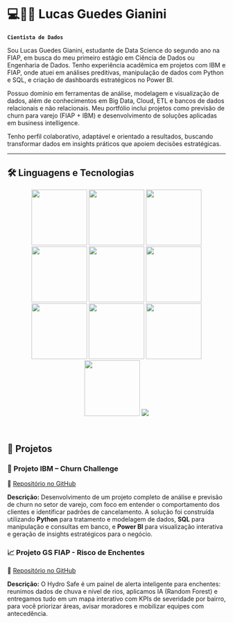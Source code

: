 # 💻👨‍💻 Lucas Guedes Gianini

**`Cientista de Dados`**

Sou Lucas Guedes Gianini, estudante de Data Science do segundo ano na FIAP, em busca do meu primeiro estágio em Ciência de Dados ou Engenharia de Dados. Tenho experiência acadêmica em projetos com IBM e FIAP, onde atuei em análises preditivas, manipulação de dados com Python e SQL, e criação de dashboards estratégicos no Power BI.

Possuo domínio em ferramentas de análise, modelagem e visualização de dados, além de conhecimentos em Big Data, Cloud, ETL e bancos de dados relacionais e não relacionais. Meu portfólio inclui projetos como previsão de churn para varejo (FIAP + IBM) e desenvolvimento de soluções aplicadas em business intelligence.

Tenho perfil colaborativo, adaptável e orientado a resultados, buscando transformar dados em insights práticos que apoiem decisões estratégicas.

---


## 🛠️ Linguagens e Tecnologias

<p align="center">
  <img src="https://img.shields.io/badge/PowerBI-F2C811?style=for-the-badge&logo=powerbi&logoColor=black" height="128"/>
  <img src="https://img.shields.io/badge/HTML5-E34F26?style=for-the-badge&logo=html5&logoColor=white" height="128"/>
  <img src="https://img.shields.io/badge/CSS3-1572B6?style=for-the-badge&logo=css3&logoColor=white" height="128"/>
  <img src="https://img.shields.io/badge/JavaScript-F7DF1E?style=for-the-badge&logo=javascript&logoColor=black" height="128"/>
  <img src="https://img.shields.io/badge/Python-3776AB?style=for-the-badge&logo=python&logoColor=white" height="128"/>
  <img src="https://img.shields.io/badge/MySQL-005C84?style=for-the-badge&logo=mysql&logoColor=white" height="128"/>
  <img src="https://img.shields.io/badge/Oracle-F80000?style=for-the-badge&logo=oracle&logoColor=white" height="128"/>
  <img src="https://img.shields.io/badge/MongoDB-47A248?style=for-the-badge&logo=mongodb&logoColor=white" height="128"/>
  <img src="https://img.shields.io/badge/Apache%20Hadoop-66CCFF?style=for-the-badge&logo=apachehadoop&logoColor=black" height="128"/>
  <img src="https://img.shields.io/badge/Apache%20Kafka-231F20?style=for-the-badge&logo=apachekafka&logoColor=white" height="128"/>
  <img src= "https://img.shields.io/badge/SQL%20DEVELOPER-5A2D82?style=for-the-badge&logo=data%3Aimage%2Fsvg%2Bxml%3Bbase64%2CPHN2ZyB4bWxucz0naHR0cDovL3d3dy53My5vcmcvMjAwMC9zdmcnIHZpZXdCb3g9JzAgMCAyNCAyNCc%2BPGVsbGlwc2UgY3g9JzEyJyBjeT0nNScgcng9JzknIHJ5PSczJyBmaWxsPSd3aGl0ZScvPjxwYXRoIGQ9J00zIDV2MTBjMCAxLjcgNCAzIDkgM3M5LTEuMyA5LTNWNScgZmlsbD0nbm9uZScgc3Ryb2tlPSd3aGl0ZScgc3Ryb2tlLXdpZHRoPScyJy8%2BPGVsbGlwc2UgY3g9JzEyJyBjeT0nMTUnIHJ4PSc5JyByeT0nMycgZmlsbD0nd2hpdGUnLz48L3N2Zz4%3D"/>
</p>




<br/> <!-- espaço embaixo dos ícones -->

## 📌 Projetos  

### 🏬 Projeto IBM – Churn Challenge  
🔗 [Repositório no GitHub](https://github.com/Gianinao/ibm-churn-challenge)  

**Descrição:** Desenvolvimento de um projeto completo de análise e previsão de churn no setor de varejo, com foco em entender o comportamento dos clientes e identificar padrões de cancelamento. A solução foi construída utilizando **Python** para tratamento e modelagem de dados, **SQL** para manipulação e consultas em banco, e **Power BI** para visualização interativa e geração de insights estratégicos para o negócio.  

### 📈 Projeto GS FIAP - Risco de Enchentes
🔗 [Repositório no GitHub](https://github.com/Gianinao/gsfiap-risco-de-enchentes) 

**Descrição:** O Hydro Safe é um painel de alerta inteligente para enchentes: reunimos dados de chuva e nível de rios, aplicamos IA (Random Forest) e entregamos tudo em um mapa interativo com KPIs de severidade por bairro, para você priorizar áreas, avisar moradores e mobilizar equipes com antecedência.
<br/>
